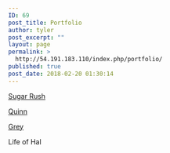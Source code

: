```yaml
---
ID: 69
post_title: Portfolio
author: tyler
post_excerpt: ""
layout: page
permalink: >
  http://54.191.183.110/index.php/portfolio/
published: true
post_date: 2018-02-20 01:30:14
---
```

<a href="http://54.191.183.110/index.php/portfolio/sugar-rush/">Sugar Rush</a>

<a href="//54.191.183.110/bootstrap/Quinn/Quinn.html">Quinn</a>

<a href="http://54.191.183.110/index.php/portfolio/grey/">Grey</a>

Life of Hal